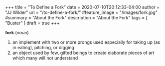 +++
title = "To Define a Fork"
date = 2020-07-10T20:12:33-04:00
author = "JJ Wilder"
url = "/to-define-a-fork/"
#feature_image = "/images/fork.jpg"
#summary = "About the Fork"
description = "About the Fork"
tags = [ "Buster" ]
draft = true
+++

**fork** (*noun*)

1. an implement with two or more prongs used especially for taking up (as in eating), pitching, or digging
2. an object used by few, gifted beings to create elaborate pieces of art which many will not understand